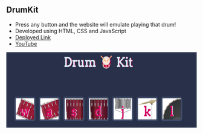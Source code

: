 ## DrumKit

- Press any button and the website will emulate playing that drum!
- Developed using HTML, CSS and JavaScript
- <a href="https://akshit1903.github.io/DrumKit/">Deployed Link</a>
- <a href="https://youtu.be/yZFko8VosJ4">YouTube</a>

<img src="images/1.png" height="200px" width=auto>
